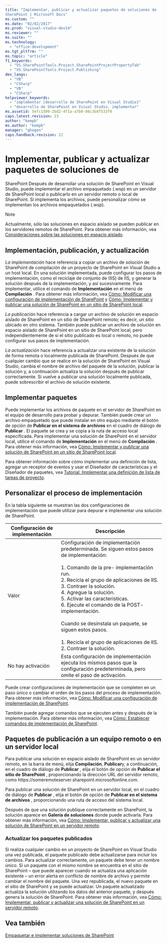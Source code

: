 ```yaml
---
title: "Implementar, publicar y actualizar paquetes de soluciones de
SharePoint | Microsoft Docs"
ms.custom: ""
ms.date: "02/02/2017"
ms.prod: "visual-studio-dev14"
ms.reviewer: ""
ms.suite: ""
ms.technology: 
  - "office-development"
ms.tgt_pltfrm: ""
ms.topic: "article"
f1_keywords: 
  - "VS.SharePointTools.Project.SharePointProjectPropertyTab"
  - "VS.SharePointTools.Project.Publishing"
dev_langs: 
  - "VB"
  - "CSharp"
  - "VB"
  - "CSharp"
helpviewer_keywords: 
  - "implementar [desarrollo de SharePoint en Visual Studio]"
  - "desarrollo de SharePoint en Visual Studio, implementar"
ms.assetid: 5efc1d99-2bd2-4f1a-a7b0-86c3b8f533f0
caps.latest.revision: 23
author: "kempb"
ms.author: "kempb"
manager: "ghogen"
caps.handback.revision: 22
---
```

# Implementar, publicar y actualizar paquetes de soluciones de
SharePoint
  Después de desarrollar una solución de SharePoint en Visual Studio, puede implementar el archivo empaquetado \(.wsp\) en un servidor de SharePoint local o publicarlo en un servidor remoto o local de SharePoint.  Si implementa los archivos, puede personalizar cómo se implementan los archivos empaquetados \(.wsp\).  
  
> [!NOTE]  
>  Actualmente, sólo las soluciones en espacio aislado se pueden publicar en los servidores remotos de SharePoint.  Para obtener más información, vea [Consideraciones sobre las soluciones en espacio aislado](../sharepoint/sandboxed-solution-considerations.md).  
  
## Implementación, publicación, y actualización  
 *La implementación* hace referencia a copiar un archivo de solución de SharePoint de compilación de un proyecto de SharePoint en Visual Studio a un host local.  En una solución implementada, puede configurar los pasos de implementación, como el reciclaje de conjunto de \(IIS\) de IIS, y generar la solución después de la implementación, y así sucesivamente.  Para implementar, utilice el comando de **Implementación** en el menú de **Compilación** .  Para obtener más información, vea [Cómo: Modificar una configuración de implementación de SharePoint](../sharepoint/how-to-edit-a-sharepoint-deployment-configuration.md) y [Cómo: Implementar y publicar una solución de SharePoint en un sitio de SharePoint local](../sharepoint/how-to-deploy-and-publish-a-sharepoint-solution-to-a-local-sharepoint-site.md).  
  
 *La publicación* hace referencia a cargar un archivo de solución en espacio aislado de SharePoint en un sitio de SharePoint remoto; es decir, un sitio ubicado en otro sistema.  También puede publicar un archivo de solución en espacio aislado de SharePoint en un sitio de SharePoint local, pero independientemente de si el sitio publicado es local o remoto, no puede configurar sus pasos de implementación.  
  
 *La actualización* hace referencia a actualizar una existente de la solución de forma remota o localmente publicada de SharePoint.  Después de que cualquier cambio que se realice en la solución de SharePoint en Visual Studio, cambia el nombre de archivo del paquete de la solución, publicar la solución y, a continuación actualiza la solución después de publicar correctamente.  Si vuelve a publicar una solución localmente publicada, puede sobrescribir el archivo de solución existente.  
  
## Implementar paquetes  
 Puede implementar los archivos de paquete en el servidor de SharePoint en el equipo de desarrollo para probar y depurar.  También puede crear un archivo empaquetado que puede instalar en otro equipo mediante el botón de opción de **Publicar en el sistema de archivos** en el cuadro de diálogo de **Publicar** .  El paquete se crea y se copia a la ruta de acceso local especificada.  Para implementar una solución de SharePoint en el servidor local, utilice el comando de **Implementación** en el menú de **Compilación** .  Para obtener más información, vea [Cómo: Implementar y publicar una solución de SharePoint en un sitio de SharePoint local](../sharepoint/how-to-deploy-and-publish-a-sharepoint-solution-to-a-local-sharepoint-site.md).  
  
 Para obtener información sobre cómo implementar una definición de lista, agregar un receptor de eventos y usar el Diseñador de características y el Diseñador de paquetes, vea [Tutorial: Implementar una definición de lista de tareas de proyecto](../sharepoint/walkthrough-deploying-a-project-task-list-definition.md).  
  
## Personalizar el proceso de implementación  
 En la tabla siguiente se muestran las dos configuraciones de implementación que puede utilizar para depurar e implementar una solución de SharePoint.  
  
|Configuración de implementación|Descripción|  
|-------------------------------------|-----------------|  
|Valor|Configuración de implementación predeterminada.  Se siguen estos pasos de implementación:<br /><br /> 1.  Comando de la pre\- implementación run.<br />2.  Recicla el grupo de aplicaciones de IIS.<br />3.  Contraer la solución.<br />4.  Agregue la solución.<br />5.  Activar las características.<br />6.  Ejecute el comando de la POST\- implementación.<br /><br /> Cuando se desinstala un paquete, se siguen estos pasos.<br /><br /> 1.  Recicla el grupo de aplicaciones de IIS.<br />2.  Contraer la solución.|  
|No hay activación|Esta configuración de implementación ejecuta los mismos pasos que la configuración predeterminada, pero omite el paso de activación.|  
  
 Puede crear configuraciones de implementación que se completen en un paso único o cambiar el orden de los pasos del proceso de implementación.  Para obtener más información, vea [Cómo: Modificar una configuración de implementación de SharePoint](../sharepoint/how-to-edit-a-sharepoint-deployment-configuration.md).  
  
 También puede agregar comandos que se ejecuten antes y después de la implementación.  Para obtener más información, vea [Cómo: Establecer comandos de implementación de SharePoint](../sharepoint/how-to-set-sharepoint-deployment-commands.md).  
  
## Paquetes de publicación a un equipo remoto o en un servidor local  
 Para publicar una solución en espacio aislado de SharePoint en un servidor remoto, en la barra de menú, elija **Compilación**, **Publicar**y, a continuación, en el cuadro de diálogo de **Publicar** , elija el botón de opción de **Publicar el sitio de SharePoint** , proporcionando la dirección URL del servidor remoto, como https:\/\/someremoteserver.sharepoint.microsoftonline.com.  
  
 Para publicar una solución de SharePoint en un servidor local, en el cuadro de diálogo de **Publicar** , elija el botón de opción de **Publicar en el sistema de archivos** , proporcionando una ruta de acceso del sistema local.  
  
 Después de que una solución publique correctamente en SharePoint, la solución aparece en **Galería de soluciones** donde puede activarla.  Para obtener más información, vea [Cómo: Implementar, publicar y actualizar una solución de SharePoint en un servidor remoto](../sharepoint/how-to-deploy-publish-and-upgrade-sharepoint-solutions-on-a-remote-server.md).  
  
### Actualizar los paquetes publicados  
 Si realiza cualquier cambio en un proyecto de SharePoint en Visual Studio una vez publicada, el paquete publicado debe actualizarse para incluir los cambios.  Para actualizar correctamente, un paquete debe tener un nombre único.  Si un paquete con el mismo nombre se encuentra en el sitio de SharePoint – que puede aparecer cuando se actualiza una aplicación existente – un error alerta en conflicto de nombre de archivo y permite cambiar el nombre del paquete.  Una vez republicada, el nuevo paquete en el sitio de SharePoint y se puede actualizar.  Un paquete actualizado actualiza la solución utilizando los datos del anterior paquete, y después genera la solución de SharePoint.  Para obtener más información, vea [Cómo: Implementar, publicar y actualizar una solución de SharePoint en un servidor remoto](../sharepoint/how-to-deploy-publish-and-upgrade-sharepoint-solutions-on-a-remote-server.md).  
  
## Vea también  
 [Empaquetar e implementar soluciones de SharePoint](../sharepoint/packaging-and-deploying-sharepoint-solutions.md)  
  
  